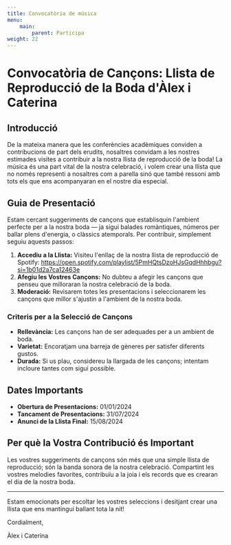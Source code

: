 ```yaml
---
title: Convocatòria de música
menu:
    main:
        parent: Participa
weight: 22
---
```


# Convocatòria de Cançons: Llista de Reproducció de la Boda d'Àlex i Caterina

## Introducció

De la mateixa manera que les conferències acadèmiques conviden a contribucions de part dels erudits, nosaltres convidam a les nostres estimades visites a contribuir a la nostra llista de reproducció de la boda! La música és una part vital de la nostra celebració, i volem crear una llista que no només representi a nosaltres com a parella sinó que també ressoni amb tots els que ens acompanyaran en el nostre dia especial.

## Guia de Presentació

Estam cercant suggeriments de cançons que establisquin l'ambient perfecte per a la nostra boda — ja sigui balades romàntiques, números per ballar plens d'energia, o clàssics atemporals. Per contribuir, simplement seguiu aquests passos:

1. **Accediu a la Llista:** Visiteu l'enllaç de la nostra llista de reproducció de Spotify: https://open.spotify.com/playlist/5PmHQtsDzoHJsGqdHhhbgu?si=1b01d2a7ca12463e
2. **Afegiu les Vostres Cançons:** No dubteu a afegir les cançons que penseu que milloraran la nostra celebració de la boda.
3. **Moderació:** Revisarem totes les presentacions i seleccionarem les cançons que millor s'ajustin a l'ambient de la nostra boda.

### Criteris per a la Selecció de Cançons

- **Rellevància:** Les cançons han de ser adequades per a un ambient de boda.
- **Varietat:** Encoratjam una barreja de gèneres per satisfer diferents gustos.
- **Durada:** Si us plau, considereu la llargada de les cançons; intentam incloure tantes com sigui possible.

## Dates Importants

- **Obertura de Presentacions:** 01/01/2024
- **Tancament de Presentacions:** 31/07/2024
- **Anunci de la Llista Final:** 15/08/2024

## Per què la Vostra Contribució és Important

Les vostres suggeriments de cançons són més que una simple llista de reproducció; són la banda sonora de la nostra celebració. Compartint les vostres melodies favorites, contribuïu a la joia i els records que es crearan el dia de la nostra boda.

---

Estam emocionats per escoltar les vostres seleccions i desitjant crear una llista que ens mantingui ballant tota la nit!

Cordialment,

Àlex i Caterina

